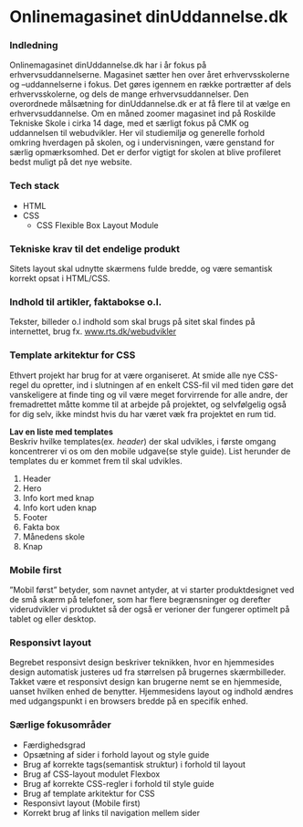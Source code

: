 # Onlinemagasinet dinUddannelse.dk

### Indledning

Onlinemagasinet dinUddannelse.dk har i år fokus på erhvervsuddannelserne. Magasinet sætter hen over året erhvervsskolerne og –uddannelserne i fokus. Det gøres igennem en række portrætter af dels erhvervsskolerne, og dels de mange erhvervsuddannelser.
Den overordnede målsætning for dinUddannelse.dk er at få flere til at vælge en erhvervsuddannelse.
Om en måned zoomer magasinet ind på Roskilde Tekniske Skole i cirka 14 dage, med et særligt fokus på CMK og uddannelsen til webudvikler. Her vil studiemiljø og generelle forhold omkring hverdagen på skolen, og i undervisningen, være genstand for særlig opmærksomhed. Det er derfor vigtigt for skolen at blive profileret bedst muligt på det nye website.

### Tech stack

-  HTML
-  CSS
   -  CSS Flexible Box Layout Module

### Tekniske krav til det endelige produkt

Sitets layout skal udnytte skærmens fulde bredde, og være semantisk korrekt opsat i HTML/CSS.

### Indhold til artikler, faktabokse o.l.

Tekster, billeder o.l indhold som skal brugs på sitet skal findes på internettet, brug fx. www.rts.dk/webudvikler

### Template arkitektur for CSS

Ethvert projekt har brug for at være organiseret. At smide alle nye CSS-regel du opretter, ind i slutningen af en enkelt CSS-fil vil med tiden gøre det vanskeligere at finde ting og vil være meget forvirrende for alle andre, der fremadrettet måtte komme til at arbejde på projektet, og selvfølgelig også for dig selv, ikke mindst hvis du har været væk fra projektet en rum tid.

**Lav en liste med templates**<br>
Beskriv hvilke templates(ex. _header_) der skal udvikles, i første omgang koncentrerer vi os om den mobile udgave(se style guide). List herunder de templates du er kommet frem til skal udvikles.

1. Header
2. Hero
3. Info kort med knap
4. Info kort uden knap
5. Footer
6. Fakta box
7. Månedens skole
8. Knap

### Mobile first

”Mobil først” betyder, som navnet antyder, at vi starter produktdesignet ved de små skærm på telefoner, som har flere begrænsninger og derefter viderudvikler vi produktet så der også er verioner der fungerer optimelt på tablet og eller desktop.

### Responsivt layout

Begrebet responsivt design beskriver teknikken, hvor en hjemmesides design automatisk justeres ud fra størrelsen på brugernes skærmbilleder. Takket være et responsivt design kan brugerne nemt se en hjemmeside, uanset hvilken enhed de benytter. Hjemmesidens layout og indhold ændres med udgangspunkt i en browsers bredde på en specifik enhed.

### Særlige fokusområder

-  Færdighedsgrad
-  Opsætning af sider i forhold layout og style guide
-  Brug af korrekte tags(semantisk struktur) i forhold til layout
-  Brug af CSS-layout modulet Flexbox
-  Brug af korrekte CSS-regler i forhold til style guide
-  Brug af template arkitektur for CSS
-  Responsivt layout (Mobile first)
-  Korrekt brug af links til navigation mellem sider
